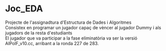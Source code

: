 # Joc_EDA

Projecte de l'assignadtura d'Estructura de Dades i Algoritmes   
Consistex en programar un jugador capaç de vèncer al jugador Dummy i als jugadors de la resta d'estudiants  
El jugador que va participar a la fase eliminatòria va ser la versió AIPolF_v10.cc, arribant a la ronda 227 de 283.
